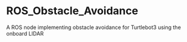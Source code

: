 # ROS_Obstacle_Avoidance
A ROS node implementing obstacle avoidance for Turtlebot3 using the onboard LIDAR
